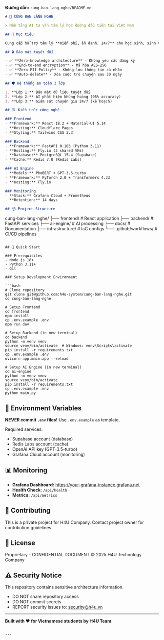 **Đường dẫn:** `cung-ban-lang-nghe/README.md`

```markdown
# 🤝 CÙNG BẠN LẮNG NGHE

> Nền tảng AI tư vấn tâm lý học đường đầu tiên tại Việt Nam

## 🎯 Mục tiêu

Cung cấp hỗ trợ tâm lý **miễn phí, ẩn danh, 24/7** cho học sinh, sinh viên tại TP. Hồ Chí Minh.

## 🔒 Bảo mật tuyệt đối

- ✅ **Zero-knowledge architecture** - Không yêu cầu đăng ký
- ✅ **End-to-end encryption** - Mã hóa AES-256
- ✅ **Zero PII Policy** - Không lưu thông tin cá nhân
- ✅ **Auto-delete** - Xóa cuộc trò chuyện sau 30 ngày

## 🛡️ Hệ thống an toàn 3 lớp

1. **Lớp 1:** Bảo mật dữ liệu tuyệt đối
2. **Lớp 2:** AI phát hiện khủng hoảng (95% accuracy)
3. **Lớp 3:** Giám sát chuyên gia 24/7 (kế hoạch)

## 🏗️ Kiến trúc công nghệ

### Frontend
- **Framework:** React 18.2 + Material-UI 5.14
- **Hosting:** Cloudflare Pages
- **Styling:** Tailwind CSS 3.3

### Backend
- **Framework:** FastAPI 0.103 (Python 3.11)
- **Hosting:** Fly.io (3 shared VMs)
- **Database:** PostgreSQL 15.4 (Supabase)
- **Cache:** Redis 7.0 (Redis Labs)

### AI Engine
- **Models:** PhoBERT + GPT-3.5-turbo
- **Framework:** PyTorch 2.0 + Transformers 4.33
- **Hosting:** Fly.io

### Monitoring
- **Stack:** Grafana Cloud + Prometheus
- **Retention:** 14 days

## 📦 Project Structure

```
cung-ban-lang-nghe/
├── frontend/              # React application
├── backend/               # FastAPI services
├── ai-engine/             # AI processing
├── docs/                  # Documentation
├── infrastructure/        # IaC configs
└── .github/workflows/     # CI/CD pipelines
```

## 🚀 Quick Start

### Prerequisites
- Node.js 18+ 
- Python 3.11+
- Git

### Setup Development Environment

```bash
# Clone repository
git clone git@github.com:h4u-system/cung-ban-lang-nghe.git
cd cung-ban-lang-nghe

# Setup Frontend
cd frontend
npm install
cp .env.example .env
npm run dev

# Setup Backend (in new terminal)
cd backend
python -m venv venv
source venv/bin/activate  # Windows: venv\Scripts\activate
pip install -r requirements.txt
cp .env.example .env
uvicorn app.main:app --reload

# Setup AI Engine (in new terminal)
cd ai-engine
python -m venv venv
source venv/bin/activate
pip install -r requirements.txt
cp .env.example .env
python main.py
```

## 🔐 Environment Variables

**NEVER commit `.env` files!** Use `.env.example` as template.

Required services:
- Supabase account (database)
- Redis Labs account (cache)
- OpenAI API key (GPT-3.5-turbo)
- Grafana Cloud account (monitoring)

## 📊 Monitoring

- **Grafana Dashboard:** https://your-grafana-instance.grafana.net
- **Health Check:** `/api/health`
- **Metrics:** `/api/metrics`

## 🤝 Contributing

This is a private project for H4U Company. Contact project owner for contribution guidelines.

## 📄 License

Proprietary - CONFIDENTIAL DOCUMENT
© 2025 H4U Technology Company

## ⚠️ Security Notice

This repository contains sensitive architecture information. 
- DO NOT share repository access
- DO NOT commit secrets
- REPORT security issues to: security@h4u.vn

---

**Built with ❤️ for Vietnamese students by H4U Team**
```

---